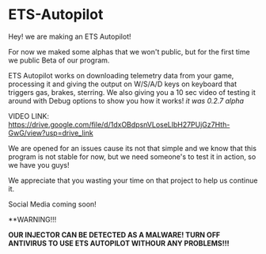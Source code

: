 # ETS-Autopilot

Hey! we are making an ETS Autopilot!

For now we maked some alphas that we won't public, but for the first time we public Beta of our program.

ETS Autopilot works on downloading telemetry data from your game, processing it and giving the output on W/S/A/D keys on keyboard that triggers gas, brakes, sterring.
We also giving you a 10 sec video of testing it around with Debug options to show you how it works! *it was 0.2.7 alpha*

VIDEO LINK: https://drive.google.com/file/d/1dxOBdpsnVLoseLlbH27PUjGz7Hth-GwG/view?usp=drive_link

We are opened for an issues cause its not that simple and we know that this program is not stable for now, but we need someone's to test it in action, so we have you guys!

We appreciate that you wasting your time on that project to help us continue it.

Social Media coming soon!

**WARNING!!!

**OUR INJECTOR CAN BE DETECTED AS A MALWARE! TURN OFF ANTIVIRUS TO USE ETS AUTOPILOT WITHOUR ANY PROBLEMS!!!**
